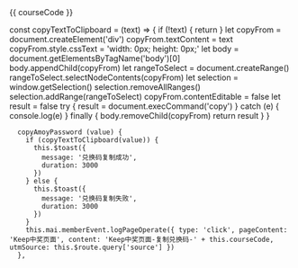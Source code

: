 <div class="text-container" @click="copyAmoyPassword(courseCode)">{{ courseCode }}</div>

  const copyTextToClipboard = (text) => {
    if (!text) {
      return
    }
    let copyFrom = document.createElement('div')
    copyFrom.textContent = text
    copyFrom.style.cssText = 'width: 0px; height: 0px;'
    let body = document.getElementsByTagName('body')[0]
    body.appendChild(copyFrom)
    let rangeToSelect = document.createRange()
    rangeToSelect.selectNodeContents(copyFrom)
    let selection = window.getSelection()
    selection.removeAllRanges()
    selection.addRange(rangeToSelect)
    copyFrom.contentEditable = false
    let result = false
    try {
      result = document.execCommand('copy')
    } catch (e) {
      console.log(e)
    } finally {
      body.removeChild(copyFrom)
      return result
    }
  }

      copyAmoyPassword (value) {
        if (copyTextToClipboard(value)) {
          this.$toast({
            message: '兑换码复制成功',
            duration: 3000
          })
        } else {
          this.$toast({
            message: '兑换码复制失败',
            duration: 3000
          })
        }
        this.mai.memberEvent.logPageOperate({ type: 'click', pageContent: 'Keep中奖页面', content: 'Keep中奖页面-复制兑换码-' + this.courseCode, utmSource: this.$route.query['source'] })
      },
